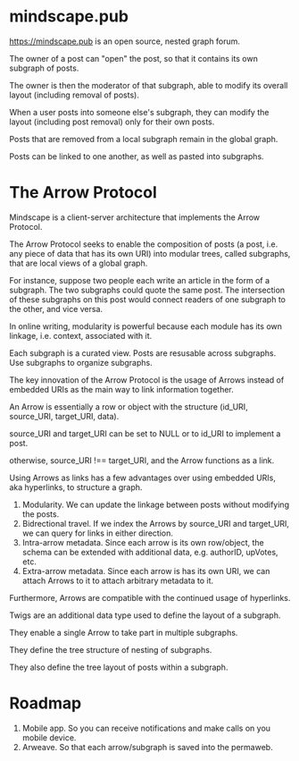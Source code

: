 # mindscape.pub

https://mindscape.pub is an open source, nested graph forum.

The owner of a post can "open" the post, so that it contains its own subgraph of posts. 

The owner is then the moderator of that subgraph, able to modify its overall layout
(including removal of posts).

When a user posts into someone else's subgraph, they can modify the layout (including post removal) only for their own posts.

Posts that are removed from a local subgraph remain in the global graph.

Posts can be linked to one another, as well as pasted into subgraphs.

# The Arrow Protocol

Mindscape is a client-server architecture that implements the Arrow Protocol.

The Arrow Protocol seeks to enable the composition of posts (a post, i.e. any piece of data that has its own URI) into modular trees, called subgraphs, that are local views of a global graph.

For instance, suppose two people each write an article in the form of a subgraph. 
The two subgraphs could quote the same post.
The intersection of these subgraphs on this post would connect readers of one subgraph to the other, and vice versa.

In online writing, modularity is powerful because each module has its own linkage, i.e. context, associated with it.

Each subgraph is a curated view. Posts are resusable across subgraphs. Use subgraphs to organize subgraphs.

The key innovation of the Arrow Protocol is the usage of Arrows instead of embedded URIs as the main way to link information together. 

An Arrow is essentially a row or object with the structure (id_URI, source_URI, target_URI, data).

source_URI and target_URI can be set to NULL or to id_URI to implement a post.

otherwise, source_URI !== target_URI, and the Arrow functions as a link.

Using Arrows as links has a few advantages over using embedded URIs, aka hyperlinks, to structure a graph.

1. Modularity. We can update the linkage between posts without modifying the posts.
2. Bidrectional travel. If we index the Arrows by source_URI and target_URI, we can query for links in either direction.
3. Intra-arrow metadata. Since each arrow is its own row/object, the schema can be extended with additional data, e.g. authorID, upVotes, etc.
4. Extra-arrow metadata. Since each arrow is has its own URI, we can attach Arrows to it to attach arbitrary metadata to it.

Furthermore, Arrows are compatible with the continued usage of hyperlinks.

Twigs are an additional data type used to define the layout of a subgraph.

They enable a single Arrow to take part in multiple subgraphs.

They define the tree structure of nesting of subgraphs.

They also define the tree layout of posts within a subgraph.

# Roadmap

1. Mobile app. So you can receive notifications and make calls on you mobile device.
2. Arweave. So that each arrow/subgraph is saved into the permaweb.


